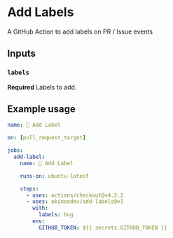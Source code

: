 # Add Labels

A GitHub Action to add labels on PR / Issue events

## Inputs

### `labels`

**Required** Labels to add.

## Example usage

```yaml
name: 🔖 Add Label

on: [pull_request_target]

jobs:
  add-label:
    name: 🔖 Add Label

    runs-on: ubuntu-latest

    steps:
      - uses: actions/checkout@v4.2.2
      - uses: okineadev/add-labels@v1
        with:
          labels: bug
        env:
          GITHUB_TOKEN: ${{ secrets.GITHUB_TOKEN }}
```

